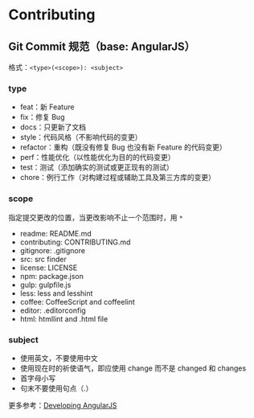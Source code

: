 # Contributing

## Git Commit 规范（base: AngularJS）

格式：`<type>(<scope>): <subject>`

### type

- feat：新 Feature
- fix：修复 Bug
- docs：只更新了文档
- style：代码风格（不影响代码的变更）
- refactor：重构（既没有修复 Bug 也没有新 Feature 的代码变更）
- perf：性能优化（以性能优化为目的的代码变更）
- test：测试（添加确实的测试或更正现有的测试）
- chore：例行工作（对构建过程或辅助工具及第三方库的变更）

### scope

指定提交更改的位置，当更改影响不止一个范围时，用 `*`

- readme: README.md
- contributing: CONTRIBUTING.md
- gitignore: .gitignore
- src: src finder
- license: LICENSE
- npm: package.json
- gulp: gulpfile.js
- less: less and lesshint
- coffee: CoffeeScript and coffeelint
- editor: .editorconfig
- html: htmllint and .html file

### subject

- 使用英文，不要使用中文
- 使用现在时的祈使语气，即应使用 change 而不是 changed 和 changes
- 首字母小写
- 句末不要使用句点（.）

更多参考：[Developing AngularJS](https://github.com/angular/angular.js/blob/master/DEVELOPERS.md)
